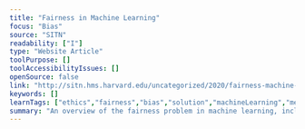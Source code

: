 ```yaml
---
title: "Fairness in Machine Learning"
focus: "Bias"
source: "SITN"
readability: ["I"]
type: "Website Article"
toolPurpose: []
toolAccessibilityIssues: []
openSource: false
link: "http://sitn.hms.harvard.edu/uncategorized/2020/fairness-machine-learning/"
keywords: []
learnTags: ["ethics","fairness","bias","solution","machineLearning","methods"]
summary: "An overview of the fairness problem in machine learning, including the cause of unfairness and possible solutions. "
---
```


